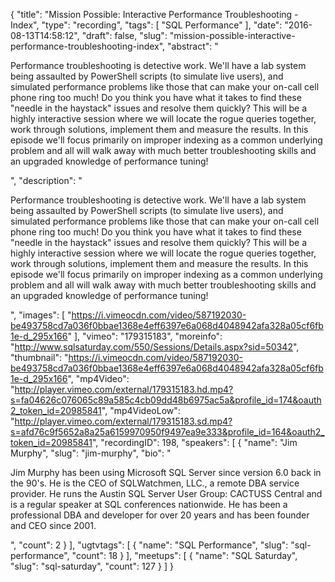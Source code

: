 {
  "title": "Mission Possible: Interactive Performance Troubleshooting - Index",
  "type": "recording",
  "tags": [
    "SQL Performance"
  ],
  "date": "2016-08-13T14:58:12",
  "draft": false,
  "slug": "mission-possible-interactive-performance-troubleshooting-index",
  "abstract": "<p>Performance troubleshooting is detective work. We'll have a lab system being assaulted by PowerShell scripts  (to simulate live users), and simulated performance problems like those that can make your on-call cell phone ring too much! Do you think you have what it takes to find these \"needle in the haystack\" issues and resolve them quickly?  This will be a highly interactive session where we will locate the rogue queries together, work through solutions, implement them and measure the results.  In this episode we'll focus primarily on improper indexing as a common underlying problem and all will walk away with much better troubleshooting skills and an upgraded knowledge of performance tuning!</p>",
  "description": "<p>Performance troubleshooting is detective work. We'll have a lab system being assaulted by PowerShell scripts  (to simulate live users), and simulated performance problems like those that can make your on-call cell phone ring too much! Do you think you have what it takes to find these \"needle in the haystack\" issues and resolve them quickly?  This will be a highly interactive session where we will locate the rogue queries together, work through solutions, implement them and measure the results.  In this episode we'll focus primarily on improper indexing as a common underlying problem and all will walk away with much better troubleshooting skills and an upgraded knowledge of performance tuning!</p>",
  "images": [
    "https://i.vimeocdn.com/video/587192030-be493758cd7a036f0bbae1368e4eff6397e6a068d4048942afa328a05cf6fb1e-d_295x166"
  ],
  "vimeo": "179315183",
  "moreinfo": "http://www.sqlsaturday.com/550/Sessions/Details.aspx?sid=50342",
  "thumbnail": "https://i.vimeocdn.com/video/587192030-be493758cd7a036f0bbae1368e4eff6397e6a068d4048942afa328a05cf6fb1e-d_295x166",
  "mp4Video": "http://player.vimeo.com/external/179315183.hd.mp4?s=fa04626c076065c89a585c4cb09dd48b6975ac5a&profile_id=174&oauth2_token_id=20985841",
  "mp4VideoLow": "http://player.vimeo.com/external/179315183.sd.mp4?s=afd76c9f5652a8a25a6159970950f9497ea9e333&profile_id=164&oauth2_token_id=20985841",
  "recordingID": 198,
  "speakers": [
    {
      "name": "Jim Murphy",
      "slug": "jim-murphy",
      "bio": "<p>Jim Murphy has been using Microsoft SQL Server since version 6.0 back in the 90's. He is the CEO of SQLWatchmen, LLC., a remote DBA service provider. He runs the Austin SQL Server User Group: CACTUSS Central and is a regular speaker at SQL conferences nationwide. He has been a professional DBA and developer for over 20 years and has been founder and CEO since 2001.</p>",
      "count": 2
    }
  ],
  "ugtvtags": [
    {
      "name": "SQL Performance",
      "slug": "sql-performance",
      "count": 18
    }
  ],
  "meetups": [
    {
      "name": "SQL Saturday",
      "slug": "sql-saturday",
      "count": 127
    }
  ]
}